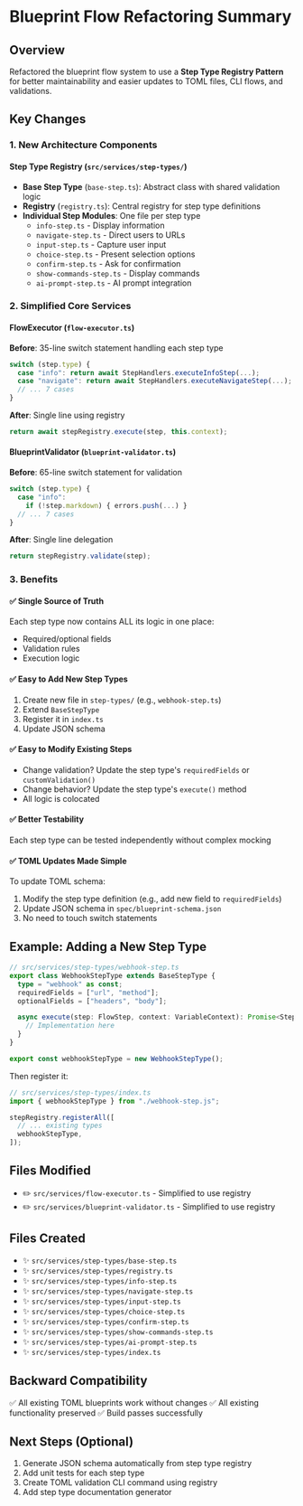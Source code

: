# Blueprint Flow Refactoring Summary

## Overview

Refactored the blueprint flow system to use a **Step Type Registry Pattern** for better maintainability and easier updates to TOML files, CLI flows, and validations.

## Key Changes

### 1. New Architecture Components

#### Step Type Registry (`src/services/step-types/`)

- **Base Step Type** (`base-step.ts`): Abstract class with shared validation logic
- **Registry** (`registry.ts`): Central registry for step type definitions
- **Individual Step Modules**: One file per step type
  - `info-step.ts` - Display information
  - `navigate-step.ts` - Direct users to URLs
  - `input-step.ts` - Capture user input
  - `choice-step.ts` - Present selection options
  - `confirm-step.ts` - Ask for confirmation
  - `show-commands-step.ts` - Display commands
  - `ai-prompt-step.ts` - AI prompt integration

### 2. Simplified Core Services

#### FlowExecutor (`flow-executor.ts`)

**Before**: 35-line switch statement handling each step type

```typescript
switch (step.type) {
  case "info": return await StepHandlers.executeInfoStep(...);
  case "navigate": return await StepHandlers.executeNavigateStep(...);
  // ... 7 cases
}
```

**After**: Single line using registry

```typescript
return await stepRegistry.execute(step, this.context);
```

#### BlueprintValidator (`blueprint-validator.ts`)

**Before**: 65-line switch statement for validation

```typescript
switch (step.type) {
  case "info":
    if (!step.markdown) { errors.push(...) }
  // ... 7 cases
}
```

**After**: Single line delegation

```typescript
return stepRegistry.validate(step);
```

### 3. Benefits

#### ✅ Single Source of Truth

Each step type now contains ALL its logic in one place:

- Required/optional fields
- Validation rules
- Execution logic

#### ✅ Easy to Add New Step Types

1. Create new file in `step-types/` (e.g., `webhook-step.ts`)
2. Extend `BaseStepType`
3. Register it in `index.ts`
4. Update JSON schema

#### ✅ Easy to Modify Existing Steps

- Change validation? Update the step type's `requiredFields` or `customValidation()`
- Change behavior? Update the step type's `execute()` method
- All logic is colocated

#### ✅ Better Testability

Each step type can be tested independently without complex mocking

#### ✅ TOML Updates Made Simple

To update TOML schema:

1. Modify the step type definition (e.g., add new field to `requiredFields`)
2. Update JSON schema in `spec/blueprint-schema.json`
3. No need to touch switch statements

## Example: Adding a New Step Type

```typescript
// src/services/step-types/webhook-step.ts
export class WebhookStepType extends BaseStepType {
  type = "webhook" as const;
  requiredFields = ["url", "method"];
  optionalFields = ["headers", "body"];

  async execute(step: FlowStep, context: VariableContext): Promise<StepResult> {
    // Implementation here
  }
}

export const webhookStepType = new WebhookStepType();
```

Then register it:

```typescript
// src/services/step-types/index.ts
import { webhookStepType } from "./webhook-step.js";

stepRegistry.registerAll([
  // ... existing types
  webhookStepType,
]);
```

## Files Modified

- ✏️ `src/services/flow-executor.ts` - Simplified to use registry
- ✏️ `src/services/blueprint-validator.ts` - Simplified to use registry

## Files Created

- ✨ `src/services/step-types/base-step.ts`
- ✨ `src/services/step-types/registry.ts`
- ✨ `src/services/step-types/info-step.ts`
- ✨ `src/services/step-types/navigate-step.ts`
- ✨ `src/services/step-types/input-step.ts`
- ✨ `src/services/step-types/choice-step.ts`
- ✨ `src/services/step-types/confirm-step.ts`
- ✨ `src/services/step-types/show-commands-step.ts`
- ✨ `src/services/step-types/ai-prompt-step.ts`
- ✨ `src/services/step-types/index.ts`

## Backward Compatibility

✅ All existing TOML blueprints work without changes
✅ All existing functionality preserved
✅ Build passes successfully

## Next Steps (Optional)

1. Generate JSON schema automatically from step type registry
2. Add unit tests for each step type
3. Create TOML validation CLI command using registry
4. Add step type documentation generator
